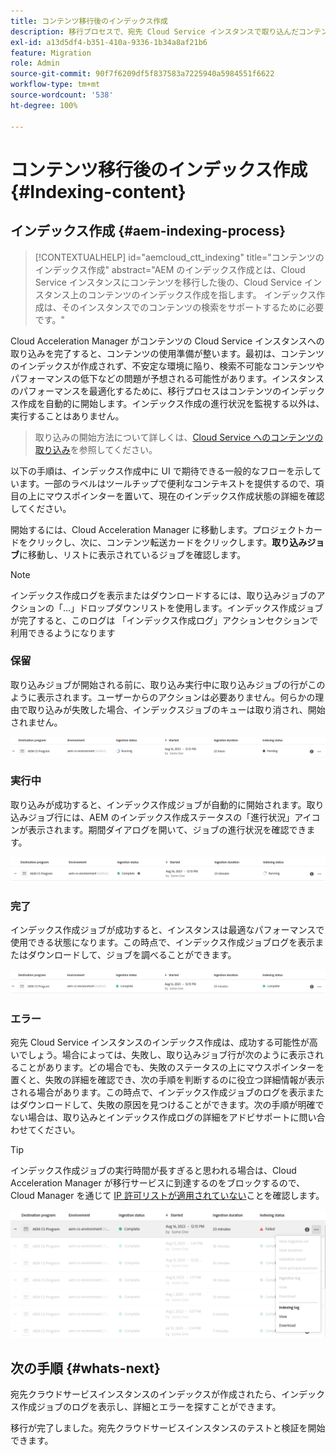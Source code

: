 ```yaml
---
title: コンテンツ移行後のインデックス作成
description: 移行プロセスで、宛先 Cloud Service インスタンスで取り込んだコンテンツのインデックスを作成する方法を説明します。
exl-id: a13d5df4-b351-410a-9336-1b34a8af21b6
feature: Migration
role: Admin
source-git-commit: 90f7f6209df5f837583a7225940a5984551f6622
workflow-type: tm+mt
source-wordcount: '538'
ht-degree: 100%

---
```


# コンテンツ移行後のインデックス作成 {#Indexing-content}

## インデックス作成 {#aem-indexing-process}

>[!CONTEXTUALHELP]
>id="aemcloud_ctt_indexing"
>title="コンテンツのインデックス作成"
>abstract="AEM のインデックス作成とは、Cloud Service インスタンスにコンテンツを移行した後の、Cloud Service インスタンス上のコンテンツのインデックス作成を指します。 インデックス作成は、そのインスタンスでのコンテンツの検索をサポートするために必要です。"

Cloud Acceleration Manager がコンテンツの Cloud Service インスタンスへの取り込みを完了すると、コンテンツの使用準備が整います。最初は、コンテンツのインデックスが作成されず、不安定な環境に陥り、検索不可能なコンテンツやパフォーマンスの低下などの問題が予想される可能性があります。インスタンスのパフォーマンスを最適化するために、移行プロセスはコンテンツのインデックス作成を自動的に開始します。インデックス作成の進行状況を監視する以外は、実行することはありません。

> 取り込みの開始方法について詳しくは、[Cloud Service へのコンテンツの取り込み](/help/journey-migration/content-transfer-tool/using-content-transfer-tool/ingesting-content.md)を参照してください。

以下の手順は、インデックス作成中に UI で期待できる一般的なフローを示しています。一部のラベルはツールチップで便利なコンテキストを提供するので、項目の上にマウスポインターを置いて、現在のインデックス作成状態の詳細を確認してください。

開始するには、Cloud Acceleration Manager に移動します。プロジェクトカードをクリックし、次に、コンテンツ転送カードをクリックします。**取り込みジョブ**&#x200B;に移動し、リストに表示されているジョブを確認します。

>[!NOTE]
>インデックス作成ログを表示またはダウンロードするには、取り込みジョブのアクションの「...」ドロップダウンリストを使用します。インデックス作成ジョブが完了すると、このログは
> 「インデックス作成ログ」アクションセクションで利用できるようになります

### 保留

取り込みジョブが開始される前に、取り込み実行中に取り込みジョブの行がこのように表示されます。ユーザーからのアクションは必要ありません。何らかの理由で取り込みが失敗した場合、インデックスジョブのキューは取り消され、開始されません。

![画像](/help/journey-migration/content-transfer-tool/assets-indexing/pending.png)

### 実行中

取り込みが成功すると、インデックス作成ジョブが自動的に開始されます。取り込みジョブ行には、AEM のインデックス作成ステータスの「進行状況」アイコンが表示されます。期間ダイアログを開いて、ジョブの進行状況を確認できます。

![画像](/help/journey-migration/content-transfer-tool/assets-indexing/running.png)

### 完了

インデックス作成ジョブが成功すると、インスタンスは最適なパフォーマンスで使用できる状態になります。この時点で、インデックス作成ジョブログを表示またはダウンロードして、ジョブを調べることができます。

![画像](/help/journey-migration/content-transfer-tool/assets-indexing/complete.png)

### エラー

宛先 Cloud Service インスタンスのインデックス作成は、成功する可能性が高いでしょう。場合によっては、失敗し、取り込みジョブ行が次のように表示されることがあります。どの場合でも、失敗のステータスの上にマウスポインターを置くと、失敗の詳細を確認でき、次の手順を判断するのに役立つ詳細情報が表示される場合があります。この時点で、インデックス作成ジョブのログを表示またはダウンロードして、失敗の原因を見つけることができます。次の手順が明確でない場合は、取り込みとインデックス作成ログの詳細をアドビサポートに問い合わせてください。

>[!TIP]
>
> インデックス作成ジョブの実行時間が長すぎると思われる場合は、Cloud Acceleration Manager が移行サービスに到達するのをブロックするので、Cloud Manager を通じて [IP 許可リストが適用されていない](/help/implementing/cloud-manager/ip-allow-lists/apply-allow-list.md)ことを確認します。

![画像](/help/journey-migration/content-transfer-tool/assets-indexing/failed.png)

## 次の手順 {#whats-next}

宛先クラウドサービスインスタンスのインデックスが作成されたら、インデックス作成ジョブのログを表示し、詳細とエラーを探すことができます。

移行が完了しました。宛先クラウドサービスインスタンスのテストと検証を開始できます。
